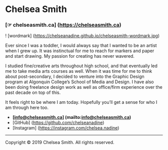 # Chelsea Smith

### [☞ chelseasmith.ca] (https://chelseasmith.ca)

! [wordmark] (https://chelseanadine.github.io/chelseasmith-wordmark.jpg)

Ever since I was a toddler, I would always say that I wanted to be an artist when I grew up. It was instinctual for me to reach for markers and paper and start drawing. My passion for creating has never wavered.

I studied fine/creative arts throughout high school, and that eventually led me to take media arts courses as well. When it was time for me to think about post-secondary, I decided to venture into the Graphic Design program at Algonquin College’s School of Media and Design. I have also been doing freelance design work as well as office/firm experience over the past decade on top of this.

It feels right to be where I am today. Hopefully you’ll get a sense for who I am through here too.

- **[info@chelseasmith.ca] (mailto:info@chelseasmith.ca)**
- [GitHub] (https://github.com/chelseanadine)
- [Instagram] (https://instagram.com/chelsea.nadine)

---

Copyright © 2019 Chelsea Smith. All rights reserved.
